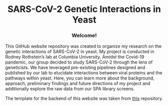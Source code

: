 <h1 align="center">SARS-CoV-2 Genetic Interactions in Yeast</h1>
<h3 align="center"> Welcome! </h3>
This GitHub website repository was created to organize my research on the genetic interactions of SARS-CoV-2 in yeast. My project is conducted in Rodney Rothstein’s lab at Columbia University. Amidst the Covid-19 pandemic, our group decided to study SARS-CoV-2 through the lens of geneticists. We have leveraged pre-existing pipelines designed and published by our lab to elucidate interactions between viral proteins and the pathways within yeast. Here, you can learn more about the background, approach, preliminary findings and future directions of my project and additionally explore the raw data from our SPA library screens.

The template for the backend of this website was taken from [this](https://github.com/greenelab/lab-website-template) repository.

